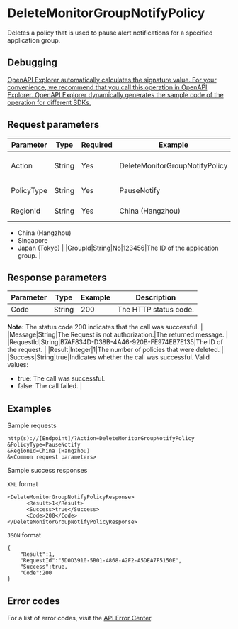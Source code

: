 # DeleteMonitorGroupNotifyPolicy

Deletes a policy that is used to pause alert notifications for a specified application group.

## Debugging

[OpenAPI Explorer automatically calculates the signature value. For your convenience, we recommend that you call this operation in OpenAPI Explorer. OpenAPI Explorer dynamically generates the sample code of the operation for different SDKs.](https://api.aliyun.com/#product=Cms&api=DeleteMonitorGroupNotifyPolicy&type=RPC&version=2019-01-01)

## Request parameters

|Parameter|Type|Required|Example|Description|
|---------|----|--------|-------|-----------|
|Action|String|Yes|DeleteMonitorGroupNotifyPolicy|The operation that you want to perform. Set the value to DeleteMonitorGroupNotifyPolicy. |
|PolicyType|String|Yes|PauseNotify|The type of the policy. Set the value to PauseNotify. |
|RegionId|String|Yes|China \(Hangzhou\)|The region where the policy to delete was created. Valid values:

-   China \(Hangzhou\)
-   Singapore
-   Japan \(Tokyo\) |
|GroupId|String|No|123456|The ID of the application group. |

## Response parameters

|Parameter|Type|Example|Description|
|---------|----|-------|-----------|
|Code|String|200|The HTTP status code.

**Note:** The status code 200 indicates that the call was successful. |
|Message|String|The Request is not authorization.|The returned message. |
|RequestId|String|B7AF834D-D38B-4A46-920B-FE974EB7E135|The ID of the request. |
|Result|Integer|1|The number of policies that were deleted. |
|Success|String|true|Indicates whether the call was successful. Valid values:

-   true: The call was successful.
-   false: The call failed. |

## Examples

Sample requests

```
http(s)://[Endpoint]/?Action=DeleteMonitorGroupNotifyPolicy
&PolicyType=PauseNotify
&RegionId=China (Hangzhou)
&<Common request parameters>
```

Sample success responses

`XML` format

```
<DeleteMonitorGroupNotifyPolicyResponse>
      <Result>1</Result>
      <Success>true</Success>
      <Code>200</Code>
</DeleteMonitorGroupNotifyPolicyResponse>
```

`JSON` format

```
{
    "Result":1,
    "RequestId":"5D0D3910-5B01-4868-A2F2-A5DEA7F5150E",
    "Success":true,
    "Code":200
}
```

## Error codes

For a list of error codes, visit the [API Error Center](https://error-center.alibabacloud.com/status/product/Cms).

